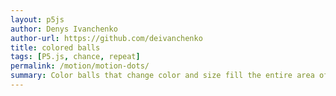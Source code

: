 ```yaml
---  
layout: p5js
author: Denys Ivanchenko
author-url: https://github.com/deivanchenko
title: colored balls
tags: [P5.js, chance, repeat]
permalink: /motion/motion-dots/
summary: Color balls that change color and size fill the entire area of the frame.
---
```


